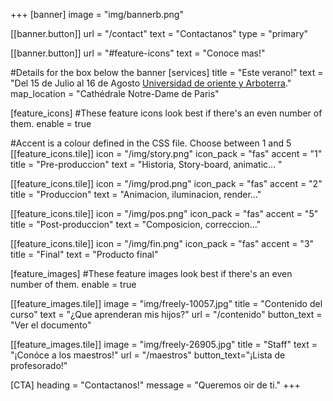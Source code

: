+++
[banner]
  image = "img/bannerb.png"

  [[banner.button]]
      url = "/contact"
      text = "Contactanos"
      type = "primary"

  [[banner.button]]
      url = "#feature-icons"
      text = "Conoce mas!"

#Details for the box below the banner
[services]
  title = "Este verano!"
  text = "Del 15 de Julio al 16 de Agosto [Universidad de oriente y Arboterra](https://www.openstreetmap.org/#map=17/19.02627/-98.18799)."
  map_location = "Cathédrale Notre-Dame de Paris"

[feature_icons]
  #These feature icons look best if there's an even number of them.
  enable = true

  #Accent is a colour defined in the CSS file. Choose between 1 and 5
  [[feature_icons.tile]]
    icon = "/img/story.png"
    icon_pack = "fas"
    accent = "1"
    title = "Pre-produccion"
    text = "Historia, Story-board, animatic... "

  [[feature_icons.tile]]
    icon = "/img/prod.png"
    icon_pack = "fas"
    accent = "2"
    title = "Produccion"
    text = "Animacion, iluminacion, render..."

  [[feature_icons.tile]]
    icon = "/img/pos.png"
    icon_pack = "fas"
    accent = "5"
    title = "Post-produccion"
    text = "Composicion, correccion..."

  [[feature_icons.tile]]
    icon = "/img/fin.png"
    icon_pack = "fas"
    accent = "3"
    title = "Final"
    text = "Producto final"

[feature_images]
#These feature images look best if there's an even number of them.
  enable = true

  [[feature_images.tile]]
    image = "img/freely-10057.jpg"
    title = "Contenido del curso"
    text = "¿Que aprenderan mis hijos?"
    url = "/contenido"
    button_text = "Ver el documento"

  [[feature_images.tile]]
    image = "img/freely-26905.jpg"
    title = "Staff"
    text = "¡Conóce a los maestros!"
    url = "/maestros"
    button_text="¡Lista de profesorado!"

[CTA]
  heading = "Contactanos!"
  message = "Queremos oir de ti."
+++
